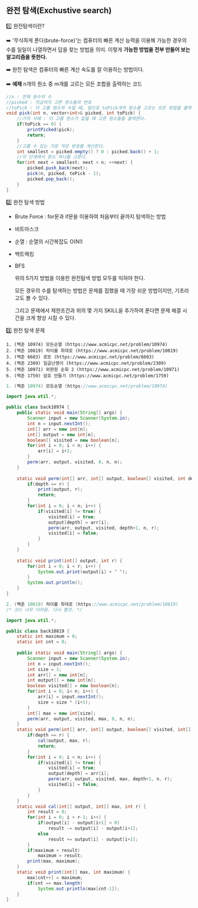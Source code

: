 ## 완전 탐색(Exchustive search)

:one: 완전탐색이란?

:arrow_right: '무식하게 푼다(brute-force)'는 컴퓨터의 빠른 계산 능력을 이용해 가능한 경우의 수를 일일이 나열하면서 답을 찾는 방법을 의미. 이렇게 **가능한 방법을 전부 만들어 보는 알고리즘을 뜻한다.**

:arrow_right: 완전 탐색은 컴퓨터의 빠른 계산 속도를 잘 이용하는 방법이다.

:arrow_right: **예제** n개의 원소 중 m개를 고르는 모든 조합을 출력하는 코드

```java
//n : 전체 원수의 수
//picked : 지금까지 고른 원소들의 번호
//toPick : 더 고를 원소의 수일 때, 앞으로 toPick개의 원소를 고르는 모든 방법을 출력한다.
void pick(int n, vector<int>& picked, int toPick) {
	//기저 사례 : 더 고를 원소가 없을 때 고른 원소들을 출력한다.
	if(toPick == 0) {
		printPicked(pick);
		return;
	}
	//고를 수 있는 가장 작은 번호를 계산한다.
	int smallest = picked.empty() ? 0 : picked.back() + 1;
	//이 단계에서 원소 하나를 고른다.
	for(int next = smallest; next < n; ++next) {
		picked.push_back(next);
		pick(n, picked, toPick - 1);
		picked.pop_back();
	}
}
```

:two: 완전 탐색 방법

- Brute Force : for문과 if문을 이용하여 처음부터 끝까지 탐색하는 방법

- 비트마스크

- 순열 : 순열의 시간복잡도 O(N!)

- 백트랙킹

- BFS

  위의 5가지 방법을 이용한 완전탐색 방법 모두를 익혀야 한다.

  모든 경우의 수를 탐색하는 방법은 문제를 접했을 때 가장 쉬운 방법이지만, 기초라고도 볼 수 있다.

  그리고 문제에서 제한조건과 위의 몇 가지 SKILL을 추가하여 푼다면 문제 해결 시간을 크게 향상 시킬 수 있다.

:three: 완전 탐색 문제

```
1. (백준 10974) 모든순열 (https://www.acmicpc.net/problem/10974)
2. (백준 10819) 차이를 최대로 (https://www.acmicpc.net/problem/10819)
3. (백준 6603) 로또 (https://www.acmicpc.net/problem/6603)
4. (백준 2309) 일곱난쟁이 (https://www.acmicpc.net/problem/2309)
5. (백준 10971) 외판원 순회 2 (https://www.acmicpc.net/problem/10971)
6. (백준 1759) 암호 만들기 (https://www.acmicpc.net/problem/1759)

```



```java
1. (백준 10974) 모든순열 (https://www.acmicpc.net/problem/10974)

import java.util.*;

public class back10974 {
	public static void main(String[] args) {
		Scanner input = new Scanner(System.in);
		int n = input.nextInt();
		int[] arr = new int[n];
		int[] output = new int[n];
		boolean[] visited = new boolean[n];
		for(int i = 0; i < n; i++) {
			arr[i] = i+1;
		}
		perm(arr, output, visited, 0, n, n);
	}
	
	static void perm(int[] arr, int[] output, boolean[] visited, int depth, int n, int r) {
		if(depth == r) {
			print(output, r);
			return;
		}
		for(int i = 0; i < n; i++) {
			if(visited[i] != true) {
				visited[i] = true;
				output[depth] = arr[i];
				perm(arr, output, visited, depth+1, n, r);
				visited[i] = false;
			}
		}
	}
	
	static void print(int[] output, int r) {
		for(int i = 0; i < r; i++) {
			System.out.print(output[i] + " ");
		}
		System.out.println();
	}
}
```

```java
2. (백준 10819) 차이를 최대로 (https://www.acmicpc.net/problem/10819)
/* 코드 너무 더러움. 다시 짤것. */

import java.util.*;

public class back10819 {
	static int maximum = 0;
	static int cnt = 0;
	
	public static void main(String[] args) {
		Scanner input = new Scanner(System.in);
		int n = input.nextInt();
		int size = 1;
		int arr[] = new int[n];
		int output[] = new int[n];
		boolean visited[] = new boolean[n];
		for(int i = 0; i< n; i++) {
			arr[i] = input.nextInt();
			size = size * (i+1);
		}
		int[] max = new int[size];
		perm(arr, output, visited, max, 0, n, n);
	}
	static void perm(int[] arr, int[] output, boolean[] visited, int[] max, int depth, int n, int r) {
		if(depth == r) {
			cal(output, max, r);
			return;
		}
		for(int i = 0; i < n; i++) {
			if(visited[i] != true) {
				visited[i] = true;
				output[depth] = arr[i];
				perm(arr, output, visited, max, depth+1, n, r);
				visited[i] = false;
			}
		}
	}
	static void cal(int[] output, int[] max, int r) {
		int result = 0;
		for(int i = 0; i < r-1; i++) {
			if(output[i] - output[i+1] < 0)
				result -= output[i] - output[i+1];
			else
				result += output[i] - output[i+1];
		}
		if(maximum < result)
			maximum = result;
		print(max, maximum);
	}
	static void print(int[] max, int maximum) {
		max[cnt++] = maximum;
		if(cnt == max.length)
			System.out.println(max[cnt-1]);
	}
}

```

